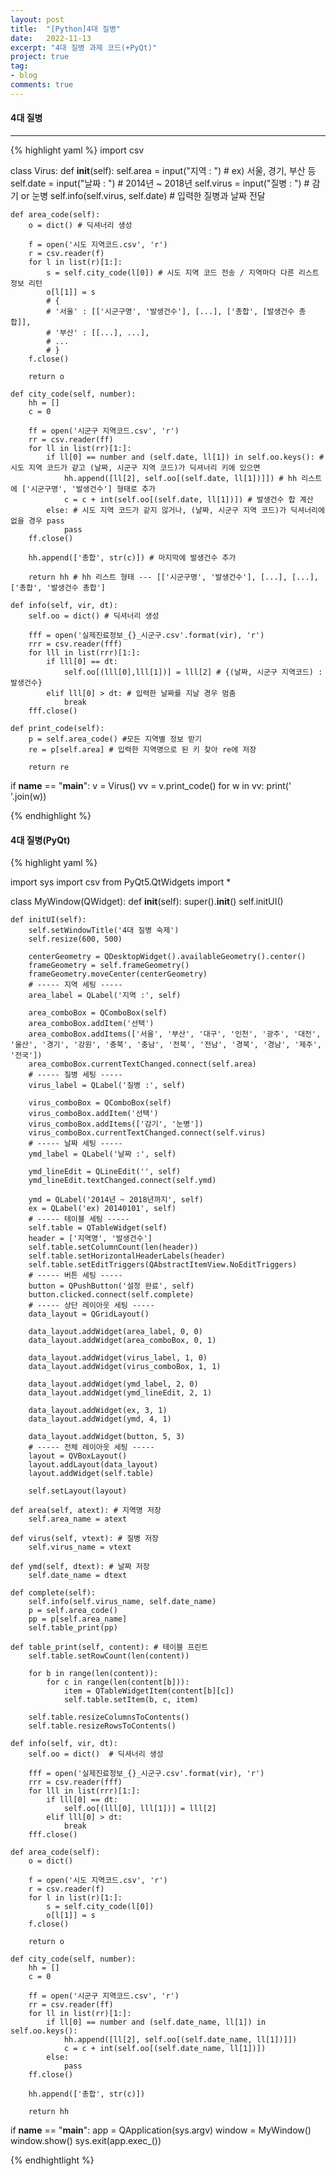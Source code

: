 ```yaml
---
layout: post
title:  "[Python]4대 질병"
date:   2022-11-13
excerpt: "4대 질병 과제 코드(+PyQt)"
project: true
tag:
- blog
comments: true
---
```


#### 4대 질병
---
{% highlight yaml %}
import csv

class Virus:
    def __init__(self):
        self.area = input("지역 : ") # ex) 서울, 경기, 부산 등
        self.date = input("날짜 : ")  # 2014년 ~ 2018년
        self.virus = input("질병 : ")  # 감기 or 눈병
        self.info(self.virus, self.date) # 입력한 질병과 날짜 전달

    def area_code(self):
        o = dict() # 딕셔너리 생성

        f = open('시도 지역코드.csv', 'r')
        r = csv.reader(f)
        for l in list(r)[1:]:
            s = self.city_code(l[0]) # 시도 지역 코드 전송 / 지역마다 다른 리스트 정보 리턴
            o[l[1]] = s
            # {
            # '서울' : [['시군구명', '발생건수'], [...], ['총합', [발생건수 총합]],
            # '부산' : [[...], ...],
            # ...
            # }
        f.close()

        return o

    def city_code(self, number):
        hh = []
        c = 0

        ff = open('시군구 지역코드.csv', 'r')
        rr = csv.reader(ff)
        for ll in list(rr)[1:]:
            if ll[0] == number and (self.date, ll[1]) in self.oo.keys(): # 시도 지역 코드가 같고 (날짜, 시군구 지역 코드)가 딕셔너리 키에 있으면
                hh.append([ll[2], self.oo[(self.date, ll[1])]]) # hh 리스트에 ['시군구명', '발생건수'] 형태로 추가
                c = c + int(self.oo[(self.date, ll[1])]) # 발생건수 합 계산
            else: # 시도 지역 코드가 같지 않거나, (날짜, 시군구 지역 코드)가 딕셔너리에 없을 경우 pass
                pass
        ff.close()

        hh.append(['총합', str(c)]) # 마지막에 발생건수 추가

        return hh # hh 리스트 형태 --- [['시군구명', '발생건수'], [...], [...], ['총합', '발생건수 총합']

    def info(self, vir, dt):
        self.oo = dict() # 딕셔너리 생성

        fff = open('실제진료정보_{}_시군구.csv'.format(vir), 'r')
        rrr = csv.reader(fff)
        for lll in list(rrr)[1:]:
            if lll[0] == dt:
                self.oo[(lll[0],lll[1])] = lll[2] # {(날짜, 시군구 지역코드) : 발생건수}
            elif lll[0] > dt: # 입력한 날짜를 지날 경우 멈춤
                break
        fff.close()

    def print_code(self):
        p = self.area_code() #모든 지역별 정보 받기
        re = p[self.area] # 입력한 지역명으로 된 키 찾아 re에 저장
    
        return re

if __name__ == "__main__":
    v = Virus()
    vv = v.print_code()
    for w in vv:
        print(' '.join(w))

{% endhighlight %}

#### 4대 질병(PyQt)

{% highlight yaml %}

import sys
import csv
from PyQt5.QtWidgets import *

class MyWindow(QWidget):
    def __init__(self):
        super().__init__()
        self.initUI()

    def initUI(self):
        self.setWindowTitle('4대 질병 숙제')
        self.resize(600, 500)

        centerGeometry = QDesktopWidget().availableGeometry().center()
        frameGeometry = self.frameGeometry()
        frameGeometry.moveCenter(centerGeometry)
        # ----- 지역 세팅 -----
        area_label = QLabel('지역 :', self)

        area_comboBox = QComboBox(self)
        area_comboBox.addItem('선택')
        area_comboBox.addItems(['서울', '부산', '대구', '인천', '광주', '대전', '울산', '경기', '강원', '충북', '충남', '전북', '전남', '경북', '경남', '제주', '전국'])
        area_comboBox.currentTextChanged.connect(self.area)
        # ----- 질병 세팅 -----
        virus_label = QLabel('질병 :', self)

        virus_comboBox = QComboBox(self)
        virus_comboBox.addItem('선택')
        virus_comboBox.addItems(['감기', '눈병'])
        virus_comboBox.currentTextChanged.connect(self.virus)
        # ----- 날짜 세팅 -----
        ymd_label = QLabel('날짜 :', self)

        ymd_lineEdit = QLineEdit('', self)
        ymd_lineEdit.textChanged.connect(self.ymd)

        ymd = QLabel('2014년 ~ 2018년까지', self)
        ex = QLabel('ex) 20140101', self)
        # ----- 테이블 세팅 -----
        self.table = QTableWidget(self)
        header = ['지역명', '발생건수']
        self.table.setColumnCount(len(header))
        self.table.setHorizontalHeaderLabels(header)
        self.table.setEditTriggers(QAbstractItemView.NoEditTriggers)
        # ----- 버튼 세팅 -----
        button = QPushButton('설정 완료', self)
        button.clicked.connect(self.complete)
        # ----- 상단 레이아웃 세팅 -----
        data_layout = QGridLayout()

        data_layout.addWidget(area_label, 0, 0)
        data_layout.addWidget(area_comboBox, 0, 1)

        data_layout.addWidget(virus_label, 1, 0)
        data_layout.addWidget(virus_comboBox, 1, 1)

        data_layout.addWidget(ymd_label, 2, 0)
        data_layout.addWidget(ymd_lineEdit, 2, 1)

        data_layout.addWidget(ex, 3, 1)
        data_layout.addWidget(ymd, 4, 1)

        data_layout.addWidget(button, 5, 3)
        # ----- 전체 레이아웃 세팅 -----
        layout = QVBoxLayout()
        layout.addLayout(data_layout)
        layout.addWidget(self.table)

        self.setLayout(layout)

    def area(self, atext): # 지역명 저장
        self.area_name = atext

    def virus(self, vtext): # 질병 저장
        self.virus_name = vtext

    def ymd(self, dtext): # 날짜 저장
        self.date_name = dtext

    def complete(self):
        self.info(self.virus_name, self.date_name)
        p = self.area_code()
        pp = p[self.area_name]
        self.table_print(pp)

    def table_print(self, content): # 테이블 프린트
        self.table.setRowCount(len(content))

        for b in range(len(content)):
            for c in range(len(content[b])):
                item = QTableWidgetItem(content[b][c])
                self.table.setItem(b, c, item)

        self.table.resizeColumnsToContents()
        self.table.resizeRowsToContents()

    def info(self, vir, dt):
        self.oo = dict()  # 딕셔너리 생성

        fff = open('실제진료정보_{}_시군구.csv'.format(vir), 'r')
        rrr = csv.reader(fff)
        for lll in list(rrr)[1:]:
            if lll[0] == dt:
                self.oo[(lll[0], lll[1])] = lll[2]
            elif lll[0] > dt:
                break
        fff.close()

    def area_code(self):
        o = dict()

        f = open('시도 지역코드.csv', 'r')
        r = csv.reader(f)
        for l in list(r)[1:]:
            s = self.city_code(l[0])
            o[l[1]] = s
        f.close()

        return o

    def city_code(self, number):
        hh = []
        c = 0

        ff = open('시군구 지역코드.csv', 'r')
        rr = csv.reader(ff)
        for ll in list(rr)[1:]:
            if ll[0] == number and (self.date_name, ll[1]) in self.oo.keys():
                hh.append([ll[2], self.oo[(self.date_name, ll[1])]])
                c = c + int(self.oo[(self.date_name, ll[1])])
            else:
                pass
        ff.close()

        hh.append(['총합', str(c)])

        return hh

if __name__ == "__main__":
    app = QApplication(sys.argv)
    window = MyWindow()
    window.show()
    sys.exit(app.exec_())

{% endhightlight %}
